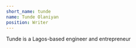 ```yaml
---
short_name: tunde
name: Tunde Olaniyan
position: Writer
---
```

Tunde is a Lagos-based engineer and entrepreneur 

